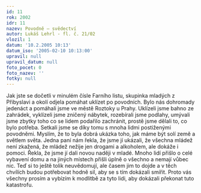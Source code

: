 ```yaml
---
id: 11
rok: 2002
idr: 11
nazev: Povodně – svědectví
autor: Lukáš Lehrl - fl. č. 21/02
vlozil: 1
datum: '10.2.2005 10:13'
datum_iso: '2005-02-10 10:13:00'
upravil: null
upravil_datum: null
foto_pocet: 0
foto_nazev: ''
fotky: null
---
```

Jak jste se dočetli v minulém čísle Farního listu, skupinka mladých z Přibyslavi a okolí odjela pomáhat uklízet po povodních. Bylo nás dohromady jedenáct a pomáhali jsme ve městě Roztoky u Prahy. Uklízeli jsme bahno ze zahrádek, vyklízeli jsme zničený nábytek, rozebírali jsme podlahy, umývali jsme zbytky toho co se lidem podařilo zachránit, prostě jsme dělali to, co bylo potřeba. Setkali jsme se díky tomu s mnoha lidmi postiženými povodněmi. Myslím, že to byla dobrá ukázka toho, jak máme být solí země a světlem světa. Jedna paní nám řekla, že jsme jí ukázali, že všechna mládež není zkažená, že mládež nežije jen drogami a alkoholem, ale dokáže i pomoci. Řekla, že jsme jí dali novou naději v mladé. Mnoho lidí přišlo o celé vybavení domu a na jiných místech přišli úplně o všechno a nemají vůbec nic. Teď si to ještě tolik neuvědomují, ale časem jim to dojde a v těch chvílích budou potřebovat hodně sil, aby se s tím dokázali smířit. Proto vás všechny prosím a vybízím k modlitbě za tyto lidi, aby dokázali překonat tuto katastrofu.
